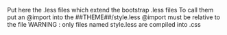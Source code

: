 Put here the .less files which extend the bootstrap .less files
To call them put an @import into the ##THEME##/style.less
@import must be relative to the file
WARNING : only files named style.less are compiled into .css

